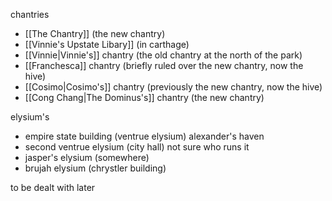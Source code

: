 chantries
- [[The Chantry]] (the new chantry)
- [[Vinnie's Upstate Libary]] (in carthage)
- [[Vinnie|Vinnie's]] chantry (the old chantry at the north of the park)
- [[Franchesca]] chantry (briefly ruled over the new chantry, now the hive)
- [[Cosimo|Cosimo's]] chantry (previously the new chantry, now the hive)
- [[Cong Chang|The Dominus's]] chantry (the new chantry)

elysium's
- empire state building (ventrue elysium) alexander's haven
- second ventrue elysium (city hall) not sure who runs it
- jasper's elysium (somewhere)
- brujah elysium (chrystler building)

to be dealt with later

